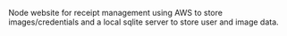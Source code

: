 Node website for receipt management using AWS to store images/credentials and a local sqlite server to store user and image data.